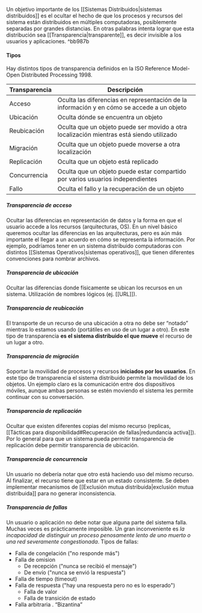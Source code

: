 Un objetivo importante de los [[Sistemas Distribuidos|sistemas distribuidos]] es el ocultar el hecho de que los procesos y recursos del sistema están distribuidos en múltiples computadoras, posiblemente separadas por grandes distancias. En otras palabras intenta lograr que esta distribución sea [[Transparencia|transparente]], es decir invisible a los usuarios y aplicaciones. ^bb987b

#### Tipos
Hay distintos tipos de transparencia definidos en la ISO Reference Model-Open Distributed Processing 1998.

| Transparencia | Descripción                                                                                |
|---------------|--------------------------------------------------------------------------------------------|
| Acceso        | Oculta las diferencias en representación de la información y en cómo se accede a un objeto |
| Ubicación     | Oculta dónde se encuentra un objeto                                                        |
| Reubicación   | Oculta que un objeto puede ser movido a otra localización mientras está siendo utilizado   |
| Migración     | Oculta que un objeto puede moverse a otra localización                                     |
| Replicación   | Oculta que un objeto está replicado                                                        |
| Concurrencia  | Oculta que un objeto puede estar compartido por varios usuarios independientes             |
| Fallo         | Oculta el fallo y la recuperación de un objeto                                             |

##### Transparencia de acceso
Ocultar las diferencias en representación de datos y la forma en que el usuario accede a los recursos (arquitecturas, OS). En un nivel básico queremos ocultar las diferencias en las arquitecturas, pero es aún más importante el llegar a un acuerdo en cómo se representa la información. Por ejemplo, podríamos tener en un sistema distribuido computadoras con distintos [[Sistemas Operativos|sistemas operativos]], que tienen diferentes convenciones para nombrar archivos.

##### Transparencia de ubicación 
Ocultar las diferencias donde físicamente se ubican los recursos en un sistema. Utilización de nombres lógicos (ej. [[URL]]).

##### Transparencia de reubicación 
El transporte de un recurso de una ubicación a otra no debe ser “notado” mientras lo estamos usando (portátiles en uso de un lugar a otro). En este tipo de transparencia **es el sistema distribuido el que mueve** el recurso de un lugar a otro.

##### Transparencia de migración 
Soportar la movilidad de procesos y recursos **iniciados por los usuarios**. En este tipo de transparencia el sistema distribuido permite la movilidad de los objetos. Un ejemplo claro es la comunicación entre dos dispositivos móviles, aunque ambas personas se estén moviendo el sistema les permite continuar con su conversación.

##### Transparencia de replicación 
Ocultar que existen diferentes copias del mismo recurso (replicas, [[Tácticas para disponibilidad#Recuperación de fallas|redundancia activa]]). Por lo general para que un sistema pueda permitir transparencia de replicación debe permitir transparencia de ubicación.

##### Transparencia de concurrencia 
Un usuario no debería notar que otro está haciendo uso del mismo recurso. Al finalizar, el recurso tiene que estar en un estado consistente. Se deben implementar mecanismos de [[Exclusión mutua distribuida|exclusión mutua distribuida]] para no generar inconsistencia.

##### Transparencia de fallas
Un usuario o aplicación no debe notar que alguna parte del sistema falla. Muchas veces es prácticamente imposible. Un gran inconveniente es *la incapacidad de distinguir un proceso penosamente lento de uno muerto o una red severamente congestionada*.
Tipos de fallas:
- Falla de congelación ("no responde más")
- Falla de omision
	- De recepción ("nunca se recibió el mensaje")
	- De envío ("nunca se envió la respuesta")
- Falla de tiempo (timeout)
- Falla de respuesta ("hay una respuesta pero no es lo esperado")
	- Falla de valor
	- Falla de transición de estado 
- Falla arbitraria . “Bizantina”

